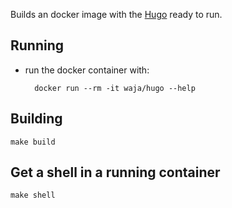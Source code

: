 Builds an docker image with the [Hugo](http://gohugo.io/)  ready to run.

Running
-------

- run the docker container with:

        docker run --rm -it waja/hugo --help 

Building
--------

    make build

Get a shell in a running container
----------------------------------

    make shell
